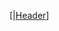 [|[Header](https://github.com/LeilaShcheglova/LeilaShcheglova/blob/main/assets/Иллюстрация_без_названия%2074.png)]